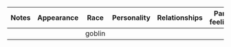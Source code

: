 | Notes | Appearance | Race | Personality | Relationships | Party feelings | Desire | Fear | Status |
| ----- | ---------- | ---- | ----------- | ------------- | -------------- | ------ | ---- | ------ |
|       |            |  goblin    |             |               |                | shiny       |      |        |
